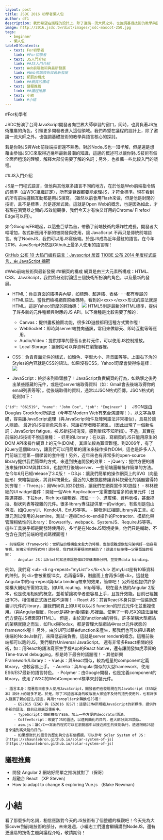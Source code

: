 ```yaml
---
layout: post
title: JSDC 2016 初學者懶人包
author: df1
description: 我們希望在議程的設計上，除了邀請一流大師之外，也強調基礎技術的教學與語言核心的探討...
image: http://2016.jsdc.tw/dist/images/jsdc-mascot-250.jpg
tags:
  - beginner
  - 懶人包
tableOfContents:
  - text: For初學者
    link: #For初學者
  - text: JS入門介紹
    link: ##JS入門介紹
  - text: Web前端技術與最新發展
    link: #Web前端技術與最新發展
  - text: 網頁的構成
    link: ##網頁的構成
  - text: 議程推薦
    link: ##議程推薦
  - text: 小結
    link: #小結
---
```



#For初學者

JSDC扮演了台灣JavaScript開發者向世界大師學習的窗口，同時，也肩負著JS技術推廣的角色，引領更多開發者進入這個領域。我們希望在議程的設計上，除了邀請一流大師之外，也強調基礎技術的教學與語言核心的探討。

若是你對JS與Web前後端技術還不熟悉，對於NodeJS也一知半解，但是還是想藉由參加JSDC來取得近幾年最新最潮的知識，這邊的概述可以讓你對JS技術有個全面但粗淺的理解，解釋大部份需要了解的名詞；另外，也推薦一些比較入門的議程。


##JS入門介紹


JS是一門程式語言，但他與其他眾多語言不同的地方，在於他是Web前端指令碼的標準（由W3C組織訂定），所有瀏覽器都要能處理JS，才符合標準。現在看到的所有前端邏輯互動都是用JS撰寫。（雖然以前會用Flash來做，但是他是封閉的技術，且不是標準，於是逐漸式微。這就是Open Web的概念，也是因為如此，才有現在瀏覽器之間的JS效能競爭，我們今天才有快又好用的Chrome/ Firefox/ Edge可以用）。

如今Google/FB崛起，以這些巨擘為首，帶動了前端技術的爆炸性成長。開發者大幅增加，各式新應用不斷的被開發與使用，讓 JavaScript 不再只是傳統前端語言。有了NodeJS，我們可以用JS寫後端。於是JS成為近年最紅的語言。在今年2016，JavaScript仍然是Github上最多人使用的語言喔！


[GitHub 公布 10 大热门编程语言：Javascript 居首](http://tech.sina.com.cn/i/2015-08-20/doc-ifxhcvry0716678.shtml)
[TIOBE 公布 2014 年度程式語言，由 JavaScript 摘冠](http://technews.cn/2015/01/12/javascript-won-the-programming-language-of-2014/)


#Web前端技術與最新發展
##網頁的構成
網頁是由三大元素所構成：HTML、CSS、JavaScript，我們將分別討論這三個技術所扮演的角色，以及最新的發展。


- HTML：負責頁面的結構與內容，如標題、超連結、表格⋯⋯都有專屬的HTML語法。當我們檢視網頁原始碼時，看到的&lt;xxx&gt;&lt;/xxx&gt;形式的語法就是HTML。這是Yahoo!奇摩的原始碼：
![](http://i.imgur.com/SGxx6CXr.png)
HTML5則是最新的HTML標準，提供了許多新的元件種類與對應的JS API。以下幾種是比較需要了解的：
    - Canvas：提供畫板繪圖功能，很多2D遊戲都用這種方式實作喔！
    - WebSocket：即時與server端雙向通訊，常用來做聊天、即時互動等等應用。
    - Audio/Video：提供標準的聲音＆影片元件，可以使用JS控制播放。
    - Local Storage：讓網站可以存資料在瀏覽器裡。

- CSS：負責頁面元件的樣式，如顏色、字型大小、背景圖等等。上圖右下角的Styles的內容就是CSS的語法。如果沒有CSS，Yahoo!奇摩會變得像這樣：
![](http://i.imgur.com/ER99nlF.png)
- JavaScript：終於來到重頭戲了！JavaScript負責網頁的行為，如點擊之後秀出某些隱藏的元件，或是從server端取得資料（如：Gmail會去後端取得你的email列表等等）。從後端取得的資料，通常以JSON格式回傳。JSON格式的範例如下：

`{"id": "061519", "name": "John Doe", "job": "Engineer" }  `
JSON是由Douglas Crockford所提出（今年在Modern Web有來台演講喔！），以文字為基礎，容易讓JavaScript處理（與JavaScript物件及陣列語法非常相似），且易於讓人閱讀。
最近的JS技術愈來愈多，常讓初學者眼花撩亂。（因此出現了一個新名詞：JavaScript fatigue，被JS新技術淹沒，感到暈眩不知所措）。不過，其實在前端的JS技術不脫這幾種：
    - 好用的Library：在以前，寫網頁的JS只能用原生的DOM API來操作網頁上的元件(DOM)，其語法較為艱澀難懂。到2006年，有了jQuery這個library，讓我們可以用簡單的語法來操作操作DOM，這也是許多人入門前端工程第一個學習的套件喔！另外，近年來也有非常多的open-source library提供我們簡單的方式，來達到快速開發的效果：
        - jQuery：提供方便的語法來操作DOM與其CSS，也提供打後端server、一些前端邏輯操作簡單的方法。在今年6月已經release了3.0版！
        - D3.js：讓我們簡單的操作網頁上的SVG（向量圖形）來繪製圖表，將資料視覺化。最近的大數據趨勢讓資料視覺化的議題變得特別夯喔！
        - Three.js：用WebGL的3D技術，讓我們在網頁實作3D遊戲！
        - 林林總總的UI widget套件：開發一個Web Application一定需要相當多的表單元件（日期選擇器、下拉bar、Rich text編輯器、按鈕⋯⋯）、進度條、資料表格，甚至拖拉、樹狀列表等複雜的元件。很多library專注提供單一的widget，有些則是包山包海，如jQueryUI、KendoUI、ExtJS等等。
        - 開發測試相關Library與工具。如單元測試使用的Jesmine，測試一連串End-to-end操作的Protractor、模組化與管理相依性的Library：Browserify、webpack、SystemJS、RequireJS等等。這些工具幾乎都是開發時使用的，多半是在NodeJS環境提供。他們只是輔助，不包含在我們前端的程式碼裡面喔！

    - 前端框架（framework）：當網站的規模愈來愈大的時候，應該很難想像如何架構好一個容易管理、架構分明的程式吧！這時候，我們就需要框架來輔助了！這邊介紹幾種一定要認識的框架：
        - Angular JS：以html的寫法來讓整個UI架構清晰分明，並提供data binding。
例如，我們寫
 &lt;ul&gt; &lt;li ng-repeat=”myList”&gt;&lt;/li&gt;&lt;/ul&gt;
若myList是有10筆資料的陣列，則&lt;li&gt;會被重複10次。若再塞5筆，則畫面上會再多5個&lt;li&gt;。這就是Angular中的ng-repeat與data binding帶來的效果，簡單吧！ 另外他也提供許多架構大網站所需的功能，如URL routing、http等等。
現在最火熱的Angular 2版本，也是使用相似的概念，並希望讓初學者更容易上手，且提升效能。目前已經推出RC5，相信離正式版已經不遠喔！
        - React JS：其實React本身只是一個協助定義UI元件的library，讓我們網頁上的UI可以以JS function的形式元件化並重複使用。（與Angular相反，React是將html封裝到JS裡面。使用了一套JSX的語法讓我們方便在JS裡面寫HTML）。
但是，由於其functional的特性，許多架構大型網站的架構就隨之而生，如Flux與Redux，都是管理大型網站中react元件狀態的framework喔！
另外，由於UI可以藉由function來產生，那我們也可以把UI丟給後端的NodeJs執行，來降低前端負擔，這就是server render的概念。這種前後端都可以跑的JS，我們稱作Universal JavaScript。
還有非常多React相關的技術，如：用React的語法寫原生手機App的React Native，還有讓開發如虎添翼的Time-travel debugging，都是時下最夯的議題喔！
        - 其他新興Framework/Library：
            - Vue.js：與React類似，較為輕量的component定義library，也較容易上手。
            - Aurelia：與Angular類似的大型framework，使用ES6/ES7最新的語言特色。
            - Polymer：由Google開發，也是定義component的library，使用了W3C的WebComponent標準來封裝元件。

    - 語言本身：隨著愈來愈多人使用JavaScript，開發者們也發現現在的JavaScript（ES5版本）設計上的諸多不足。於是，除了JS語言本身的改版被大家迫不及待的搶先使用外，也有許多人發展了新的語法/語言，再用transplier來轉換成JS喔！
        - ES2015（ES6）與 ES2016（ES7）：這是ECMA所規範JavaScript的新標準，提供許多新的語法，目前已經廣泛使用中。
        - TypeScript：微軟擴充了ES6，加上一些方便的decorator語法。
        - CoffeeScript：改變了JS的語法，以達到簡化的目的，但大部分與JS類似。
        - asm.js：讓C/C++寫出的程式可以在瀏覽器中以接近原生的效能執行。透過限縮JS語言來達到高效能的目的。
        - 如果想對於JS語言的歷史與分支有個概觀，可以參考 Solar System of JS：[https://shaunlebron.github.io/solar-system-of-js](https://shaunlebron.github.io/solar-system-of-js)

## 議程推薦

- 開發 Angular 2 網站好簡單之推坑就對了（保哥）
- 超融合 React （XP Steven）
- How to adapt to change & exploring Vue.js （Blake Newman）

# 小結

看了那麼多的名詞，相信應該對今天的JS技術有了個整體的概觀吧！今天先為大家cover到前端技術的部分，未來幾週，小編志工們還會繼續講到NodeJS，還有更進階的技術主題與議程介紹，敬請期待！



